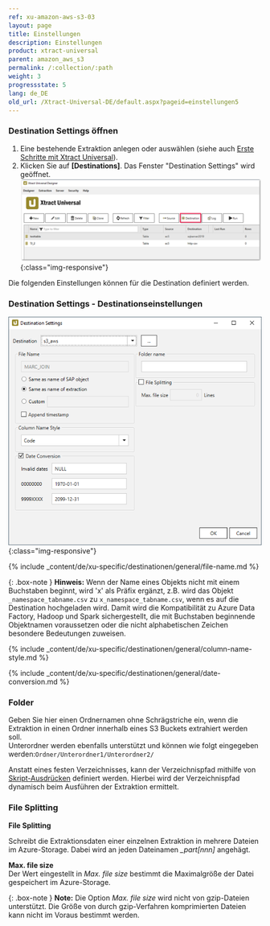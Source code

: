 ```yaml
---
ref: xu-amazon-aws-s3-03
layout: page
title: Einstellungen
description: Einstellungen
product: xtract-universal
parent: amazon_aws_s3
permalink: /:collection/:path
weight: 3
progressstate: 5
lang: de_DE
old_url: /Xtract-Universal-DE/default.aspx?pageid=einstellungen5
---
```

### Destination Settings öffnen

1. Eine bestehende Extraktion anlegen oder auswählen (siehe auch [Erste Schritte mit Xtract Universal](../../erste-schritte/eine-neue-extraktion-anlegen)).
2. Klicken Sie auf **[Destinations]**. Das Fenster "Destination Settings" wird geöffnet.
![Destination-settings](/img/content/xu/xu_designer_destination.png){:class="img-responsive"}

Die folgenden Einstellungen können für die Destination definiert werden. 
  
### Destination Settings - Destinationseinstellungen

![XU_S3_DestinationEinstellungen](/img/content/XU_S3_DestinationEinstellungen.png){:class="img-responsive"}

{% include _content/de/xu-specific/destinationen/general/file-name.md %}

{: .box-note }
**Hinweis:** Wenn der Name eines Objekts nicht mit einem Buchstaben beginnt, wird 'x' als Präfix ergänzt, z.B. wird das Objekt `_namespace_tabname.csv` zu `x_namespace_tabname.csv`, wenn es auf die Destination hochgeladen wird.
Damit wird die Kompatibilität zu Azure Data Factory, Hadoop und Spark sichergestellt, die mit Buchstaben beginnende Objektnamen voraussetzen oder die nicht alphabetischen Zeichen besondere Bedeutungen zuweisen.


{% include _content/de/xu-specific/destinationen/general/column-name-style.md %}

{% include _content/de/xu-specific/destinationen/general/date-conversion.md %}


### Folder

Geben Sie hier einen Ordnernamen ohne Schrägstriche ein, wenn die Extraktion in einen Ordner innerhalb eines S3 Buckets extrahiert werden soll.<br>
Unterordner werden ebenfalls unterstützt und können wie folgt eingegeben werden:`Ordner/Unterordner1/Unterordner2/`<br>

Anstatt eines festen Verzeichnisses, kann der Verzeichnispfad mithilfe von [Skript-Ausdrücken](../../fortgeschrittene-techniken/script-ausdruecke#skript-ausdrücke-als-dynamische-ordnerpfade-verwenden) definiert werden. 
Hierbei wird der Verzeichnispfad dynamisch beim Ausführen der Extraktion ermittelt.


### File Splitting

**File Splitting**<br>

Schreibt die Extraktionsdaten einer einzelnen Extraktion in mehrere Dateien im Azure-Storage. 
Dabei wird an jeden Dateinamen *_part[nnn]* angehägt. 

**Max. file size** <br>
Der Wert eingestellt in *Max. file size* bestimmt die Maximalgröße der Datei gespeichert im Azure-Storage. 

{: .box-note }
**Note:** Die Option *Max. file size* wird nicht von gzip-Dateien unterstützt.
Die Größe von durch gzip-Verfahren komprimierten Dateien kann nicht im Voraus bestimmt werden.
